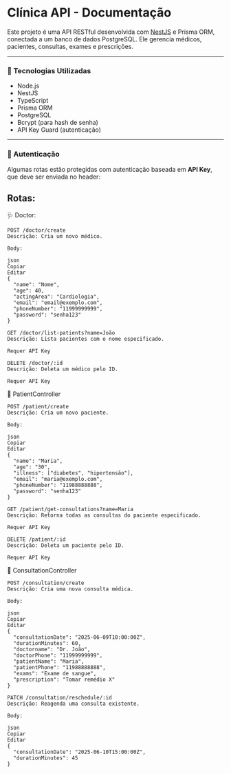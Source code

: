 # Clínica API - Documentação

Este projeto é uma API RESTful desenvolvida com [NestJS](https://nestjs.com/) e Prisma ORM, conectada a um banco de dados PostgreSQL. Ele gerencia médicos, pacientes, consultas, exames e prescrições.

---

### 🔧 Tecnologias Utilizadas

- Node.js
- NestJS
- TypeScript
- Prisma ORM
- PostgreSQL
- Bcrypt (para hash de senha)
- API Key Guard (autenticação)

---



### 🔑 Autenticação

Algumas rotas estão protegidas com autenticação baseada em **API Key**, que deve ser enviada no header:

## Rotas:

🩺 Doctor:
```
POST /doctor/create
Descrição: Cria um novo médico.

Body:

json
Copiar
Editar
{
  "name": "Nome",
  "age": 40,
  "actingArea": "Cardiologia",
  "email": "email@exemplo.com",
  "phoneNumber": "11999999999",
  "password": "senha123"
}
```
```
GET /doctor/list-patients?name=João
Descrição: Lista pacientes com o nome especificado.

Requer API Key
```
```
DELETE /doctor/:id
Descrição: Deleta um médico pelo ID.

Requer API Key
```
👤 PatientController
```
POST /patient/create
Descrição: Cria um novo paciente.

Body:

json
Copiar
Editar
{
  "name": "Maria",
  "age": "30",
  "illness": ["diabetes", "hipertensão"],
  "email": "maria@exemplo.com",
  "phoneNumber": "11988888888",
  "password": "senha123"
}
```
```
GET /patient/get-consultations?name=Maria
Descrição: Retorna todas as consultas do paciente especificado.

Requer API Key
```
```
DELETE /patient/:id
Descrição: Deleta um paciente pelo ID.

Requer API Key
```

📅 ConsultationController
```
POST /consultation/create
Descrição: Cria uma nova consulta médica.

Body:

json
Copiar
Editar
{
  "consultationDate": "2025-06-09T10:00:00Z",
  "durationMinutes": 60,
  "doctorname": "Dr. João",
  "doctorPhone": "11999999999",
  "patientName": "Maria",
  "patientPhone": "11988888888",
  "exams": "Exame de sangue",
  "prescription": "Tomar remédio X"
}
```
```
PATCH /consultation/reschedule/:id
Descrição: Reagenda uma consulta existente.

Body:

json
Copiar
Editar
{
  "consultationDate": "2025-06-10T15:00:00Z",
  "durationMinutes": 45
}
```
